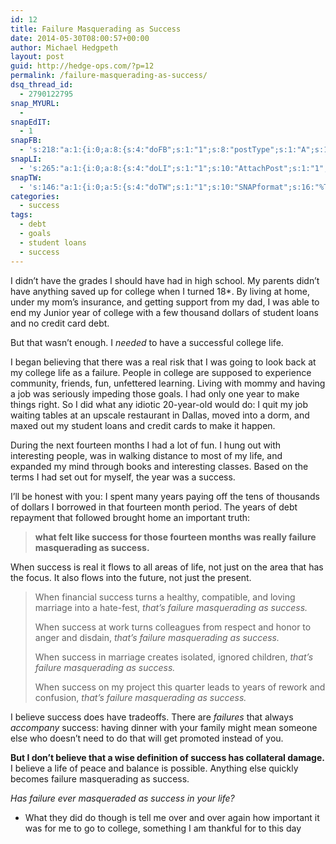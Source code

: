 ```yaml
---
id: 12
title: Failure Masquerading as Success
date: 2014-05-30T08:00:57+00:00
author: Michael Hedgpeth
layout: post
guid: http://hedge-ops.com/?p=12
permalink: /failure-masquerading-as-success/
dsq_thread_id:
  - 2790122795
snap_MYURL:
  - 
snapEdIT:
  - 1
snapFB:
  - 's:218:"a:1:{i:0;a:8:{s:4:"doFB";s:1:"1";s:8:"postType";s:1:"A";s:10:"AttachPost";s:1:"2";s:10:"SNAPformat";s:16:"%TITLE% - %SURL%";s:9:"isAutoImg";s:1:"A";s:8:"imgToUse";s:0:"";s:9:"isAutoURL";s:1:"A";s:8:"urlToUse";s:0:"";}}";'
snapLI:
  - 's:265:"a:1:{i:0;a:8:{s:4:"doLI";s:1:"1";s:10:"AttachPost";s:1:"1";s:10:"SNAPformat";s:41:"New post has been published on %SITENAME%";s:11:"SNAPformatT";s:18:"New Post - %TITLE%";s:9:"isAutoImg";s:1:"A";s:8:"imgToUse";s:0:"";s:9:"isAutoURL";s:1:"A";s:8:"urlToUse";s:0:"";}}";'
snapTW:
  - 's:146:"a:1:{i:0;a:5:{s:4:"doTW";s:1:"1";s:10:"SNAPformat";s:16:"%TITLE% - %SURL%";s:8:"attchImg";s:1:"1";s:9:"isAutoImg";s:1:"A";s:8:"imgToUse";s:0:"";}}";'
categories:
  - success
tags:
  - debt
  - goals
  - student loans
  - success
---
```

I didn’t have the grades I should have had in high school. My parents didn’t have anything saved up for college when I turned 18*. By living at home, under my mom’s insurance, and getting support from my dad, I was able to end my Junior year of college with a few thousand dollars of student loans and no credit card debt.

But that wasn’t enough. I _needed_ to have a successful college life.<!--more-->

I began believing that there was a real risk that I was going to look back at my college life as a failure. People in college are supposed to experience community, friends, fun, unfettered learning. Living with mommy and having a job was seriously impeding those goals. I had only one year to make things right. So I did what any idiotic 20-year-old would do: I quit my job waiting tables at an upscale restaurant in Dallas, moved into a dorm, and maxed out my student loans and credit cards to make it happen.

During the next fourteen months I had a lot of fun. I hung out with interesting people, was in walking distance to most of my life, and expanded my mind through books and interesting classes. Based on the terms I had set out for myself, the year was a success.

I’ll be honest with you: I spent many years paying off the tens of thousands of dollars I borrowed in that fourteen month period. The years of debt repayment that followed brought home an important truth:

> **what felt like success for those fourteen months was really failure masquerading as success.**

When success is real it flows to all areas of life, not just on the area that has the focus. It also flows into the future, not just the present.

> When financial success turns a healthy, compatible, and loving marriage into a hate-fest, _that’s failure masquerading as success._
> 
> When success at work turns colleagues from respect and honor to anger and disdain, _that’s failure masquerading as success._
> 
> When success in marriage creates isolated, ignored children, _that’s failure masquerading as success._
> 
> When success on my project this quarter leads to years of rework and confusion, _that’s failure masquerading as success._

I believe success does have tradeoffs. There are _failures_ that always _accompany_ success: having dinner with your family might mean someone else who doesn’t need to do that will get promoted instead of you.

**But I don’t believe that a wise definition of success has collateral damage.** I believe a life of peace and balance is possible. Anything else quickly becomes failure masquerading as success.

_Has failure ever masqueraded as success in your life?_

* What they did do though is tell me over and over again how important it was for me to go to college, something I am thankful for to this day